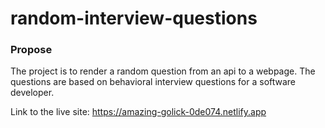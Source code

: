 # random-interview-questions

### Propose
The project is to render a random question from an api to a webpage. The questions are based on behavioral interview questions for a software developer. 

Link to the live site: https://amazing-golick-0de074.netlify.app



